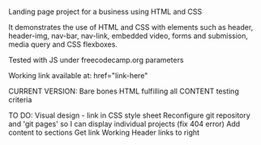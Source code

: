 Landing page project for a business using HTML and CSS


It demonstrates the use of HTML and CSS with elements such as header, header-img, nav-bar, nav-link, embedded video, forms and submission, media query and CSS flexboxes.

Tested with JS under freecodecamp.org parameters

Working link available at: href="link-here"

CURRENT VERSION:
Bare bones HTML fulfilling all CONTENT testing criteria


TO DO:
Visual design - link in CSS style sheet
Reconfigure git repository and 'git pages' so I can display individual projects (fix 404 error)
Add content to sections
Get link Working
Header links to right
